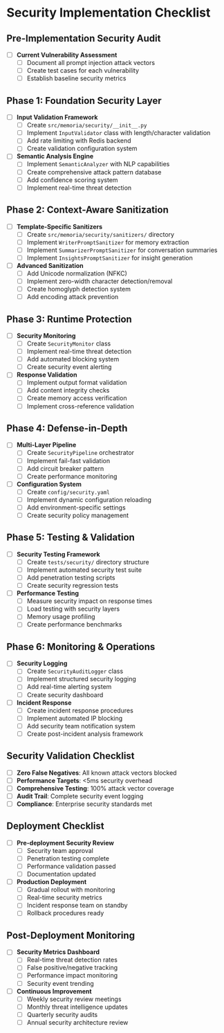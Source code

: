 # Security Implementation Checklist

## Pre-Implementation Security Audit
- [ ] **Current Vulnerability Assessment**
  - [ ] Document all prompt injection attack vectors
  - [ ] Create test cases for each vulnerability
  - [ ] Establish baseline security metrics

## Phase 1: Foundation Security Layer
- [ ] **Input Validation Framework**
  - [ ] Create `src/memoria/security/__init__.py`
  - [ ] Implement `InputValidator` class with length/character validation
  - [ ] Add rate limiting with Redis backend
  - [ ] Create validation configuration system

- [ ] **Semantic Analysis Engine**
  - [ ] Implement `SemanticAnalyzer` with NLP capabilities
  - [ ] Create comprehensive attack pattern database
  - [ ] Add confidence scoring system
  - [ ] Implement real-time threat detection

## Phase 2: Context-Aware Sanitization
- [ ] **Template-Specific Sanitizers**
  - [ ] Create `src/memoria/security/sanitizers/` directory
  - [ ] Implement `WriterPromptSanitizer` for memory extraction
  - [ ] Implement `SummarizerPromptSanitizer` for conversation summaries
  - [ ] Implement `InsightsPromptSanitizer` for insight generation

- [ ] **Advanced Sanitization**
  - [ ] Add Unicode normalization (NFKC)
  - [ ] Implement zero-width character detection/removal
  - [ ] Create homoglyph detection system
  - [ ] Add encoding attack prevention

## Phase 3: Runtime Protection
- [ ] **Security Monitoring**
  - [ ] Create `SecurityMonitor` class
  - [ ] Implement real-time threat detection
  - [ ] Add automated blocking system
  - [ ] Create security event alerting

- [ ] **Response Validation**
  - [ ] Implement output format validation
  - [ ] Add content integrity checks
  - [ ] Create memory access verification
  - [ ] Implement cross-reference validation

## Phase 4: Defense-in-Depth
- [ ] **Multi-Layer Pipeline**
  - [ ] Create `SecurityPipeline` orchestrator
  - [ ] Implement fail-fast validation
  - [ ] Add circuit breaker pattern
  - [ ] Create performance monitoring

- [ ] **Configuration System**
  - [ ] Create `config/security.yaml`
  - [ ] Implement dynamic configuration reloading
  - [ ] Add environment-specific settings
  - [ ] Create security policy management

## Phase 5: Testing & Validation
- [ ] **Security Testing Framework**
  - [ ] Create `tests/security/` directory structure
  - [ ] Implement automated security test suite
  - [ ] Add penetration testing scripts
  - [ ] Create security regression tests

- [ ] **Performance Testing**
  - [ ] Measure security impact on response times
  - [ ] Load testing with security layers
  - [ ] Memory usage profiling
  - [ ] Create performance benchmarks

## Phase 6: Monitoring & Operations
- [ ] **Security Logging**
  - [ ] Create `SecurityAuditLogger` class
  - [ ] Implement structured security logging
  - [ ] Add real-time alerting system
  - [ ] Create security dashboard

- [ ] **Incident Response**
  - [ ] Create incident response procedures
  - [ ] Implement automated IP blocking
  - [ ] Add security team notification system
  - [ ] Create post-incident analysis framework

## Security Validation Checklist
- [ ] **Zero False Negatives**: All known attack vectors blocked
- [ ] **Performance Targets**: <5ms security overhead
- [ ] **Comprehensive Testing**: 100% attack vector coverage
- [ ] **Audit Trail**: Complete security event logging
- [ ] **Compliance**: Enterprise security standards met

## Deployment Checklist
- [ ] **Pre-deployment Security Review**
  - [ ] Security team approval
  - [ ] Penetration testing complete
  - [ ] Performance validation passed
  - [ ] Documentation updated

- [ ] **Production Deployment**
  - [ ] Gradual rollout with monitoring
  - [ ] Real-time security metrics
  - [ ] Incident response team on standby
  - [ ] Rollback procedures ready

## Post-Deployment Monitoring
- [ ] **Security Metrics Dashboard**
  - [ ] Real-time threat detection rates
  - [ ] False positive/negative tracking
  - [ ] Performance impact monitoring
  - [ ] Security event trending

- [ ] **Continuous Improvement**
  - [ ] Weekly security review meetings
  - [ ] Monthly threat intelligence updates
  - [ ] Quarterly security audits
  - [ ] Annual security architecture review